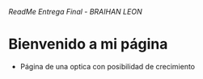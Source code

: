 *ReadMe Entrega Final - BRAIHAN LEON*

# Bienvenido a mi página

- Página de una optica con posibilidad de crecimiento

